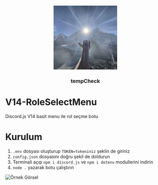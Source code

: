 <p align="center">
	<a href="" rel="noopener">
	<img width=200px height=200px src="./assests/back.png"></a>
</p>

<h3 align="center">tempCheck</h3>



# V14-RoleSelectMenu
Discord.js V14 basit menu ile rol seçme botu

# Kurulum
1. `.env` dosyası oluşturup `TOKEN=tokeniniz` şeklin de giriniz
2. `config.json` dosyasını doğru şekil de doldurun
3. Terminali açıp `npm i discord.js` ve `npm i dotenv` modullerini indirin
4. `node .` yazarak botu çalıştırın


![Örnek Görsel](https://github.com/user-attachments/assets/b9e4da75-1c18-4a0e-9d0f-5f8cd1198000)
